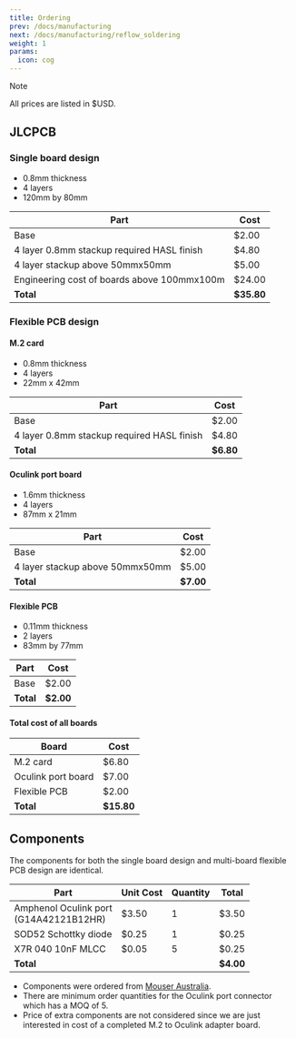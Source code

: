 ```yaml
---
title: Ordering
prev: /docs/manufacturing
next: /docs/manufacturing/reflow_soldering
weight: 1
params:
  icon: cog
---
```


> [!NOTE]
> All prices are listed in $USD.

## JLCPCB
### Single board design
- 0.8mm thickness
- 4 layers
- 120mm by 80mm

| Part | Cost |
| --- | --- |
| Base | $2.00  |
| 4 layer 0.8mm stackup required HASL finish | $4.80 |
| 4 layer stackup above 50mmx50mm | $5.00 |
| Engineering cost of boards above 100mmx100m | $24.00 |
| **Total** | **$35.80** |

### Flexible PCB design
#### M.2 card
- 0.8mm thickness
- 4 layers
- 22mm x 42mm

| Part | Cost |
| --- | --- |
| Base | $2.00 |
| 4 layer 0.8mm stackup required HASL finish | $4.80 |
| **Total** | **$6.80** |

#### Oculink port board 
- 1.6mm thickness
- 4 layers
- 87mm x 21mm

| Part | Cost |
| --- | --- |
| Base | $2.00 |
| 4 layer stackup above 50mmx50mm | $5.00 |
| **Total** | **$7.00** |

#### Flexible PCB
- 0.11mm thickness
- 2 layers
- 83mm by 77mm

| Part | Cost |
| --- | --- |
| Base | $2.00 |
| **Total** | **$2.00** |

#### Total cost of all boards
| Board | Cost |
| --- | --- |
| M.2 card | $6.80 |
| Oculink port board | $7.00 |
| Flexible PCB | $2.00 |
| **Total** | **$15.80** |

## Components
The components for both the single board design and multi-board flexible PCB design are identical.

| Part | Unit Cost | Quantity | Total |
| --- | --- | --- | --- |
| Amphenol Oculink port <br>(G14A42121B12HR) | $3.50 | 1 | $3.50 |
| SOD52 Schottky diode | $0.25 | 1 | $0.25 |
| X7R 040 10nF MLCC | $0.05 | 5 | $0.25 |
| **Total** | | | **$4.00** |

- Components were ordered from [Mouser Australia](https://au.mouser.com/).
- There are minimum order quantities for the Oculink port connector which has a MOQ of 5.
- Price of extra components are not considered since we are just interested in cost of a completed M.2 to Oculink adapter board.
